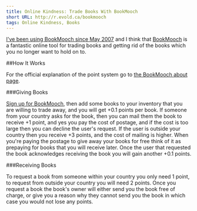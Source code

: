 ```yaml
---
title: Online Kindness: Trade Books With BookMooch  
short URL: http://r.evold.ca/bookmooch  
tags: Online Kindness, Books
---
```

[I've been using BookMooch since May 2007](http://bookmooch.com/m/bio/thetophat) and I think that [BookMooch](http://bookmooch.com/) is a fantastic online tool for trading books and getting rid of the books which you no longer want to hold on to.

##How It Works

For the official explanation of the point system go to [the BookMooch about page](http://bookmooch.com/about/points).

###Giving Books

[Sign up for BookMooch](http://bookmooch.com/join), then add some books to your inventory that you are willing to trade away, and you will get +0.1 points per book. If someone from your country asks for the book, then you can mail them the book to receive +1 point, and yes you pay the cost of postage, and if the cost is too large then you can decline the user's request.  If the user is outside your country then you receive +3 points, and the cost of mailing is higher. When you're paying the postage to give away your books for free think of it as prepaying for books that you will receive later. Once the user that requested the book acknowledges receiving the book you will gain another +0.1 points.

###Receiving Books

To request a book from someone within your country you only need 1 point, to request from outside your country you will need 2 points. Once you request a book the book's owner will either send you the book free of charge, or give you a reason why they cannot send you the book in which case you would not lose any points.
